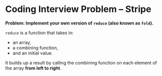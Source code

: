 # Coding Interview Problem – Stripe

**Problem: Implement your own version of `reduce` (also known as `fold`).**

`reduce` is a function that takes in:
- an array,
- a combining function,
- and an initial value.

It builds up a result by calling the combining function on each element of the array **from left to right**.

